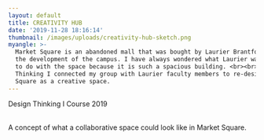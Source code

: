 ```yaml
---
layout: default
title: CREATIVITY HUB
date: '2019-11-28 18:16:14'
thumbnail: /images/uploads/creativity-hub-sketch.png
myangle: >-
  Market Square is an abandoned mall that was bought by Laurier Brantford for
  the development of the campus. I have always wondered what Laurier was going
  to do with the space because it is such a spacious building. <br><br>Design
  Thinking I connected my group with Laurier faculty members to re-design Market
  Square as a creative space.
---
```

Design Thinking I Course 2019

<br>A concept of what a collaborative space could look like in Market Square.
